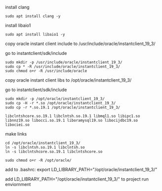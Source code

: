 install clang

    sudo apt install clang -y

install libaio1

    sudo apt install libaio1 -y

copy oracle instant client include to /usr/include/oracle/instantclient_19_3/

go to instantclient/sdk/include

    sudo mkdir -p /usr/include/oracle/instantclient_19_3/
    sudo cp * -R /usr/include/oracle/instantclient_19_3/
    sudo chmod o+r -R /usr/include/oracle

copy oracle instant client libs to /opt/oracle/instantclient_19_3/

go to instantclient/sdk/include

    sudo mkdir -p /opt/oracle/instantclient_19_3/
    sudo cp -H -r *.so /opt/oracle/instantclient_19_3/
    sudo cp -r *.so.19.1 /opt/oracle/instantclient_19_3/

    libclntshcore.so.19.1 libclntsh.so.19.1 libmql1.so libipc1.so libnnz19.so libocci.so.19.1 liboramysql19.so libocijdbc19.so libociei.so

make links

    cd /opt/oracle/instantclient_19_3/
    ln -s libclntsh.so.19.1 libclntsh.so
    ln -s libclntshcore.so.19.1 libclntshcore.so

    sudo chmod o+r -R /opt/oracle/

add to .bashrc: export LD_LIBRARY_PATH="/opt/oracle/instantclient_19_3/"

add LD_LIBRARY_PATH="/opt/oracle/instantclient_19_3/" to project run enviornment
